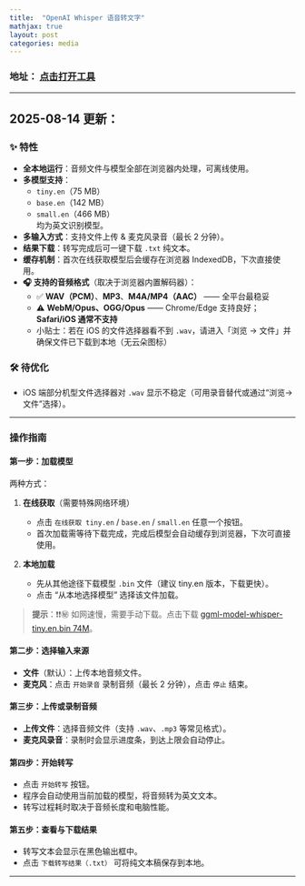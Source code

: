 ```yaml
---
title:  "OpenAI Whisper 语音转文字"
mathjax: true
layout: post
categories: media
---
```


### 地址： [点击打开工具](https://shishiapcs.github.io/transcriber/)

---

## 2025-08-14 更新：
### ✨ 特性
- **全本地运行**：音频文件与模型全部在浏览器内处理，可离线使用。
- **多模型支持**：
  - `tiny.en`（75 MB）
  - `base.en`（142 MB）
  - `small.en`（466 MB）  
  均为英文识别模型。
- **多输入方式**：支持文件上传 & 麦克风录音（最长 2 分钟）。
- **结果下载**：转写完成后可一键下载 `.txt` 纯文本。
- **缓存机制**：首次在线获取模型后会缓存在浏览器 IndexedDB，下次直接使用。
- **🎧 支持的音频格式**（取决于浏览器内置解码器）：
  - ✅ **WAV（PCM）**、**MP3**、**M4A/MP4（AAC）** —— 全平台最稳妥
  - ⚠️ **WebM/Opus、OGG/Opus** —— Chrome/Edge 支持良好；**Safari/iOS 通常不支持**
  - 小贴士：若在 iOS 的文件选择器看不到 `.wav`，请进入「浏览 → 文件」并确保文件已下载到本地（无云朵图标）

### 🛠 待优化
- iOS 端部分机型文件选择器对 `.wav` 显示不稳定（可用录音替代或通过“浏览→文件”选择）。

---

### **操作指南**

#### **第一步：加载模型**

两种方式：

1. **在线获取**（需要特殊网络环境）

   * 点击 `在线获取 tiny.en` / `base.en` / `small.en` 任意一个按钮。
   * 首次加载需等待下载完成，完成后模型会自动缓存到浏览器，下次可直接使用。
2. **本地加载**

   * 先从其他途径下载模型 `.bin` 文件（建议 tiny.en 版本，下载更快）。
   * 点击 “从本地选择模型” 选择该文件加载。

> **提示**：❗❗㊙️ 如网速慢，需要手动下载。点击下载 [ggml-model-whisper-tiny.en.bin 74M](https://www.icloud.com.cn/iclouddrive/0deiDgfXHV2bBtv9SxA_ZEyqg#ggml-model-whisper-tiny)。

#### **第二步：选择输入来源**

* **文件**（默认）：上传本地音频文件。
* **麦克风**：点击 `开始录音` 录制音频（最长 2 分钟），点击 `停止` 结束。

#### **第三步：上传或录制音频**

* **上传文件**：选择音频文件（支持 `.wav`、`.mp3` 等常见格式）。
* **麦克风录音**：录制时会显示进度条，到达上限会自动停止。

#### **第四步：开始转写**

* 点击 `开始转写` 按钮。
* 程序会自动使用当前加载的模型，将音频转为英文文本。
* 转写过程耗时取决于音频长度和电脑性能。

#### **第五步：查看与下载结果**

* 转写文本会显示在黑色输出框中。
* 点击 `下载转写结果（.txt）` 可将纯文本稿保存到本地。

---





